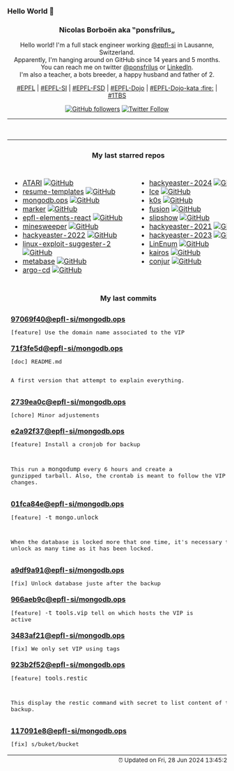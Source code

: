 ### Hello World 👋

<p align="center">
  <!-- use https://avatars.githubusercontent.com/u/176002?v=4 for your default github picture 
  <img src="https://raw.githubusercontent.com/ponsfrilus/ponsfrilus/master/img/ponsfrilus.png" title="Nicolas Borboën aka ‟ponsfrilus„" alt="Nicolas Borboën aka ‟ponsfrilus„" /> -->
  <h3 align="center">
    Nicolas Borboën aka ‟ponsfrilus„
  </h3>
  <p align="center">
    Hello world! I'm a full stack engineer working <a href="https://github.com/epfl-si">@epfl-si</a> in Lausanne, Switzerland.
    <br />Apparently, I'm hanging around on GitHub since 14 years and 5 months.
    <br />You can reach me on twitter <a href="https://twitter.com/ponsfrilus">@ponsfrilus</a> or <a href="http://linkedin.com/in/nicolasborboen">LinkedIn</a>.
    <br />I'm also a teacher, a bots breeder, a happy husband and father of 2.
  </p>
  <p align="center">
    <a href="https://www.epfl.ch">#EPFL</a> | 
    <a href="https://github.com/epfl-si/">#EPFL-SI</a> | 
    <a href="https://github.com/epfl-fsd">#EPFL-FSD</a> | 
    <a href="https://github.com/topics/epfl-dojo">#EPFL-Dojo</a> | 
    <a href="https://github.com/topics/epfl-dojo-kata">#EPFL-Dojo-kata :fire:</a> | 
    <a href="https://en.wikipedia.org/wiki/Indentation_style#Variant:_1TBS_(OTBS)">#1TBS</a>
  </p>
  <p align="center">
    <a href="https://github.com/ponsfrilus"><img alt="GitHub followers" src="https://img.shields.io/github/followers/ponsfrilus?label=Follow%20me%20on%20github&style=social"></a>
    <a href="https://twitter.com/ponsfrilus"><img alt="Twitter Follow" src="https://img.shields.io/twitter/follow/ponsfrilus?label=follow%20me%20on%20twitter&style=social"></a>
  </p>
  </p><hr><table align="center">
<tr>
<td colspan="2" align="center"><h4>My last starred repos</h4></td>
</tr>
<tr>
<td valign="top">
<ul>
<li>
<a href="https://github.com/epfl-si/ATARI" title="Code source for atari.epfl.ch" target="_blank">ATARI</a>&nbsp;<a href="https://github.com/epfl-si/ATARI" title="Code source for atari.epfl.ch" target="_blank"><img src="https://img.shields.io/github/stars/epfl-si/ATARI?style=social" alt="GitHub"></a>
</li>
<li>
<a href="https://github.com/r-engineeringresumes/resume-templates" title="r/EngineeringResumes Resume Templates" target="_blank">resume-templates</a>&nbsp;<a href="https://github.com/r-engineeringresumes/resume-templates" title="r/EngineeringResumes Resume Templates" target="_blank"><img src="https://img.shields.io/github/stars/r-engineeringresumes/resume-templates?style=social" alt="GitHub"></a>
</li>
<li>
<a href="https://github.com/epfl-si/mongodb.ops" title="Ansible automation and other “ops” assets for the MongoDB hosting service" target="_blank">mongodb.ops</a>&nbsp;<a href="https://github.com/epfl-si/mongodb.ops" title="Ansible automation and other “ops” assets for the MongoDB hosting service" target="_blank"><img src="https://img.shields.io/github/stars/epfl-si/mongodb.ops?style=social" alt="GitHub"></a>
</li>
<li>
<a href="https://github.com/VikParuchuri/marker" title="Convert PDF to markdown quickly with high accuracy" target="_blank">marker</a>&nbsp;<a href="https://github.com/VikParuchuri/marker" title="Convert PDF to markdown quickly with high accuracy" target="_blank"><img src="https://img.shields.io/github/stars/VikParuchuri/marker?style=social" alt="GitHub"></a>
</li>
<li>
<a href="https://github.com/epfl-si/epfl-elements-react" title="React bindings for https://epfl-si.github.io/elements" target="_blank">epfl-elements-react</a>&nbsp;<a href="https://github.com/epfl-si/epfl-elements-react" title="React bindings for https://epfl-si.github.io/elements" target="_blank"><img src="https://img.shields.io/github/stars/epfl-si/epfl-elements-react?style=social" alt="GitHub"></a>
</li>
<li>
<a href="https://github.com/Imbwbl/minesweeper" title="null" target="_blank">minesweeper</a>&nbsp;<a href="https://github.com/Imbwbl/minesweeper" title="null" target="_blank"><img src="https://img.shields.io/github/stars/Imbwbl/minesweeper?style=social" alt="GitHub"></a>
</li>
<li>
<a href="https://github.com/PhilippSieber/hackyeaster-2022" title="null" target="_blank">hackyeaster-2022</a>&nbsp;<a href="https://github.com/PhilippSieber/hackyeaster-2022" title="null" target="_blank"><img src="https://img.shields.io/github/stars/PhilippSieber/hackyeaster-2022?style=social" alt="GitHub"></a>
</li>
<li>
<a href="https://github.com/jondonas/linux-exploit-suggester-2" title="Next-Generation Linux Kernel Exploit Suggester" target="_blank">linux-exploit-suggester-2</a>&nbsp;<a href="https://github.com/jondonas/linux-exploit-suggester-2" title="Next-Generation Linux Kernel Exploit Suggester" target="_blank"><img src="https://img.shields.io/github/stars/jondonas/linux-exploit-suggester-2?style=social" alt="GitHub"></a>
</li>
<li>
<a href="https://github.com/metabase/metabase" title="The simplest, fastest way to get business intelligence and analytics to everyone in your company :yum:" target="_blank">metabase</a>&nbsp;<a href="https://github.com/metabase/metabase" title="The simplest, fastest way to get business intelligence and analytics to everyone in your company :yum:" target="_blank"><img src="https://img.shields.io/github/stars/metabase/metabase?style=social" alt="GitHub"></a>
</li>
<li>
<a href="https://github.com/argoproj/argo-cd" title="Declarative Continuous Deployment for Kubernetes" target="_blank">argo-cd</a>&nbsp;<a href="https://github.com/argoproj/argo-cd" title="Declarative Continuous Deployment for Kubernetes" target="_blank"><img src="https://img.shields.io/github/stars/argoproj/argo-cd?style=social" alt="GitHub"></a>
</li>
</ul>
<img width="450" height="1" /></td>
<td valign="top">
<ul>
<li>
<a href="https://github.com/PhilippSieber/hackyeaster-2024" title="null" target="_blank">hackyeaster-2024</a>&nbsp;<a href="https://github.com/PhilippSieber/hackyeaster-2024" title="null" target="_blank"><img src="https://img.shields.io/github/stars/PhilippSieber/hackyeaster-2024?style=social" alt="GitHub"></a>
</li>
<li>
<a href="https://github.com/jordanbaird/Ice" title="Powerful menu bar manager for macOS" target="_blank">Ice</a>&nbsp;<a href="https://github.com/jordanbaird/Ice" title="Powerful menu bar manager for macOS" target="_blank"><img src="https://img.shields.io/github/stars/jordanbaird/Ice?style=social" alt="GitHub"></a>
</li>
<li>
<a href="https://github.com/k0sproject/k0s" title="k0s - The Zero Friction Kubernetes" target="_blank">k0s</a>&nbsp;<a href="https://github.com/k0sproject/k0s" title="k0s - The Zero Friction Kubernetes" target="_blank"><img src="https://img.shields.io/github/stars/k0sproject/k0s?style=social" alt="GitHub"></a>
</li>
<li>
<a href="https://github.com/0x2E/fusion" title="A lightweight, self-hosted friendly RSS aggregator and reader" target="_blank">fusion</a>&nbsp;<a href="https://github.com/0x2E/fusion" title="A lightweight, self-hosted friendly RSS aggregator and reader" target="_blank"><img src="https://img.shields.io/github/stars/0x2E/fusion?style=social" alt="GitHub"></a>
</li>
<li>
<a href="https://github.com/panglesd/slipshow" title="An engine for displaying slips, the next-gen version of slides" target="_blank">slipshow</a>&nbsp;<a href="https://github.com/panglesd/slipshow" title="An engine for displaying slips, the next-gen version of slides" target="_blank"><img src="https://img.shields.io/github/stars/panglesd/slipshow?style=social" alt="GitHub"></a>
</li>
<li>
<a href="https://github.com/PhilippSieber/hackyeaster-2021" title="null" target="_blank">hackyeaster-2021</a>&nbsp;<a href="https://github.com/PhilippSieber/hackyeaster-2021" title="null" target="_blank"><img src="https://img.shields.io/github/stars/PhilippSieber/hackyeaster-2021?style=social" alt="GitHub"></a>
</li>
<li>
<a href="https://github.com/PhilippSieber/hackyeaster-2023" title="null" target="_blank">hackyeaster-2023</a>&nbsp;<a href="https://github.com/PhilippSieber/hackyeaster-2023" title="null" target="_blank"><img src="https://img.shields.io/github/stars/PhilippSieber/hackyeaster-2023?style=social" alt="GitHub"></a>
</li>
<li>
<a href="https://github.com/rebootuser/LinEnum" title="Scripted Local Linux Enumeration & Privilege Escalation Checks" target="_blank">LinEnum</a>&nbsp;<a href="https://github.com/rebootuser/LinEnum" title="Scripted Local Linux Enumeration & Privilege Escalation Checks" target="_blank"><img src="https://img.shields.io/github/stars/rebootuser/LinEnum?style=social" alt="GitHub"></a>
</li>
<li>
<a href="https://github.com/kairos-io/kairos" title=":penguin: The immutable Linux meta-distribution for edge Kubernetes." target="_blank">kairos</a>&nbsp;<a href="https://github.com/kairos-io/kairos" title=":penguin: The immutable Linux meta-distribution for edge Kubernetes." target="_blank"><img src="https://img.shields.io/github/stars/kairos-io/kairos?style=social" alt="GitHub"></a>
</li>
<li>
<a href="https://github.com/cyberark/conjur" title="CyberArk Conjur automatically secures secrets used by privileged users and machine identities" target="_blank">conjur</a>&nbsp;<a href="https://github.com/cyberark/conjur" title="CyberArk Conjur automatically secures secrets used by privileged users and machine identities" target="_blank"><img src="https://img.shields.io/github/stars/cyberark/conjur?style=social" alt="GitHub"></a>
</li>
</ul>
<img width="450" height="1" /></td>
</tr>
<tr>
<td colspan="2" align="center"><h4>My last commits</h4></td>
</tr>
<tr>
        <td colspan="2">
          <div><strong><a href="https://api.github.com/repos/epfl-si/mongodb.ops/commits/97069f408c6bd1eb145f1cd384615d32048a3e05" title="2024-06-27T10:37:43.000+02:00" target="_blank">97069f40</a><a href="https://github.com/epfl-si">@epfl-si</a><a href="https://github.com/epfl-si/mongodb.ops" title="Ansible automation and other “ops” assets for the MongoDB hosting service">/mongodb.ops</a></strong></div>
          <pre>[feature] Use the domain name associated to the VIP</pre>
        </td>
        </tr><tr>
        <td colspan="2">
          <div><strong><a href="https://api.github.com/repos/epfl-si/mongodb.ops/commits/71f3fe5d04f42034ec67f36a3fa7010a469619aa" title="2024-06-26T22:55:50.000+02:00" target="_blank">71f3fe5d</a><a href="https://github.com/epfl-si">@epfl-si</a><a href="https://github.com/epfl-si/mongodb.ops" title="Ansible automation and other “ops” assets for the MongoDB hosting service">/mongodb.ops</a></strong></div>
          <pre>[doc] README.md

A first version that attempt to explain everything.</pre>
        </td>
        </tr><tr>
        <td colspan="2">
          <div><strong><a href="https://api.github.com/repos/epfl-si/mongodb.ops/commits/2739ea0cb2e64cddc72cf276a319cfb9032175c5" title="2024-06-26T22:42:09.000+02:00" target="_blank">2739ea0c</a><a href="https://github.com/epfl-si">@epfl-si</a><a href="https://github.com/epfl-si/mongodb.ops" title="Ansible automation and other “ops” assets for the MongoDB hosting service">/mongodb.ops</a></strong></div>
          <pre>[chore] Minor adjustements</pre>
        </td>
        </tr><tr>
        <td colspan="2">
          <div><strong><a href="https://api.github.com/repos/epfl-si/mongodb.ops/commits/e2a92f375e8985793cdcf38fc9fa78ed45b2e00e" title="2024-06-25T18:26:39.000+02:00" target="_blank">e2a92f37</a><a href="https://github.com/epfl-si">@epfl-si</a><a href="https://github.com/epfl-si/mongodb.ops" title="Ansible automation and other “ops” assets for the MongoDB hosting service">/mongodb.ops</a></strong></div>
          <pre>[feature] Install a cronjob for backup

This run a `mongodump` every 6 hours and create a gunzipped tarball. 
Also, the crontab is meant to follow the VIP if it changes.</pre>
        </td>
        </tr><tr>
        <td colspan="2">
          <div><strong><a href="https://api.github.com/repos/epfl-si/mongodb.ops/commits/01fca84e0e33cc5f2189acb8eb19516c24881bdc" title="2024-06-25T17:01:17.000+02:00" target="_blank">01fca84e</a><a href="https://github.com/epfl-si">@epfl-si</a><a href="https://github.com/epfl-si/mongodb.ops" title="Ansible automation and other “ops” assets for the MongoDB hosting service">/mongodb.ops</a></strong></div>
          <pre>[feature] `-t mongo.unlock`

When the database is locked more that one time, it's necessary to unlock 
as many time as it has been locked.</pre>
        </td>
        </tr><tr>
        <td colspan="2">
          <div><strong><a href="https://api.github.com/repos/epfl-si/mongodb.ops/commits/a9df9a91e88a3f904c8465fb1c67156ed6db28d8" title="2024-06-25T16:58:24.000+02:00" target="_blank">a9df9a91</a><a href="https://github.com/epfl-si">@epfl-si</a><a href="https://github.com/epfl-si/mongodb.ops" title="Ansible automation and other “ops” assets for the MongoDB hosting service">/mongodb.ops</a></strong></div>
          <pre>[fix] Unlock database juste after the backup</pre>
        </td>
        </tr><tr>
        <td colspan="2">
          <div><strong><a href="https://api.github.com/repos/epfl-si/mongodb.ops/commits/966aeb9c4a02e1c72770e2d3a7bc7c705c076d5d" title="2024-06-25T16:22:31.000+02:00" target="_blank">966aeb9c</a><a href="https://github.com/epfl-si">@epfl-si</a><a href="https://github.com/epfl-si/mongodb.ops" title="Ansible automation and other “ops” assets for the MongoDB hosting service">/mongodb.ops</a></strong></div>
          <pre>[feature] `-t tools.vip` tell on which hosts the VIP is active</pre>
        </td>
        </tr><tr>
        <td colspan="2">
          <div><strong><a href="https://api.github.com/repos/epfl-si/mongodb.ops/commits/3483af21a5658313c1dd8810c2cef244a6d0a23b" title="2024-06-25T15:25:30.000+02:00" target="_blank">3483af21</a><a href="https://github.com/epfl-si">@epfl-si</a><a href="https://github.com/epfl-si/mongodb.ops" title="Ansible automation and other “ops” assets for the MongoDB hosting service">/mongodb.ops</a></strong></div>
          <pre>[fix] We only set VIP using tags</pre>
        </td>
        </tr><tr>
        <td colspan="2">
          <div><strong><a href="https://api.github.com/repos/epfl-si/mongodb.ops/commits/923b2f52035da93489aebdfef8471ff9a402c844" title="2024-06-25T15:24:44.000+02:00" target="_blank">923b2f52</a><a href="https://github.com/epfl-si">@epfl-si</a><a href="https://github.com/epfl-si/mongodb.ops" title="Ansible automation and other “ops” assets for the MongoDB hosting service">/mongodb.ops</a></strong></div>
          <pre>[feature] `tools.restic`

This display the restic command with secret to list content of the 
backup.</pre>
        </td>
        </tr><tr>
        <td colspan="2">
          <div><strong><a href="https://api.github.com/repos/epfl-si/mongodb.ops/commits/117091e86c7074cac2c76cd1acc52d2b7833d8e7" title="2024-06-25T14:32:29.000+02:00" target="_blank">117091e8</a><a href="https://github.com/epfl-si">@epfl-si</a><a href="https://github.com/epfl-si/mongodb.ops" title="Ansible automation and other “ops” assets for the MongoDB hosting service">/mongodb.ops</a></strong></div>
          <pre>[fix] s/buket/bucket</pre>
        </td>
        </tr><tfoot>
<tr>
<td colspan="2" align="right">
<img width="900" height="1" />
<small>⏰ Updated on Fri, 28 Jun 2024 13:45:23 GMT</small>
</td>
</tr>
</tfoot>
<br />
</table>
